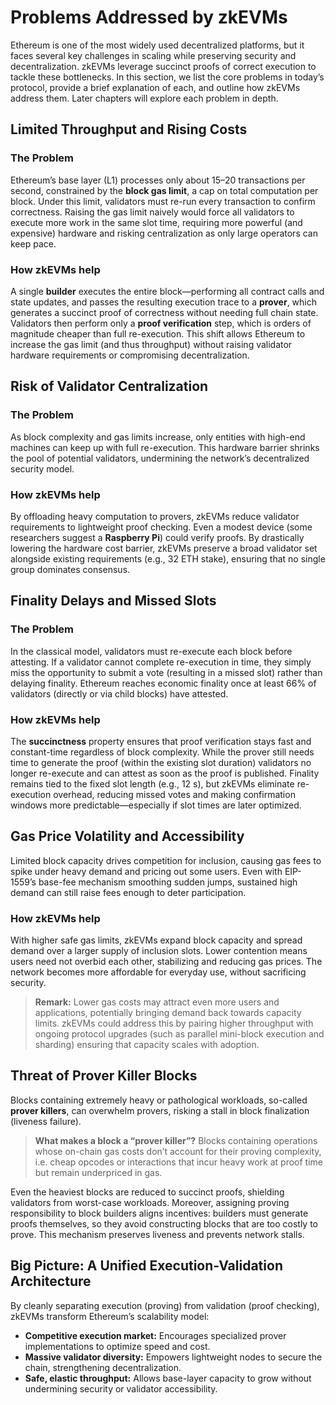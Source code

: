 # Problems Addressed by zkEVMs

Ethereum is one of the most widely used decentralized platforms, but it faces several key challenges in scaling while preserving security and decentralization. zkEVMs leverage succinct proofs of correct execution to tackle these bottlenecks. In this section, we list the core problems in today’s protocol, provide a brief explanation of each, and outline how zkEVMs address them. Later chapters will explore each problem in depth.

## Limited Throughput and Rising Costs

### The Problem

Ethereum’s base layer (L1) processes only about 15–20 transactions per second, constrained by the **block gas limit**, a cap on total computation per block. Under this limit, validators must re-run every transaction to confirm correctness. Raising the gas limit naively would force all validators to execute more work in the same slot time, requiring more powerful (and expensive) hardware and risking centralization as only large operators can keep pace.

### How zkEVMs help

A single **builder** executes the entire block—performing all contract calls and state updates, and passes the resulting execution trace to a **prover**, which generates a succinct proof of correctness without needing full chain state. Validators then perform only a **proof verification** step, which is orders of magnitude cheaper than full re-execution. This shift allows Ethereum to increase the gas limit (and thus throughput) without raising validator hardware requirements or compromising decentralization.

## Risk of Validator Centralization

### The Problem

As block complexity and gas limits increase, only entities with high-end machines can keep up with full re-execution. This hardware barrier shrinks the pool of potential validators, undermining the network’s decentralized security model.

### How zkEVMs help

By offloading heavy computation to provers, zkEVMs reduce validator requirements to lightweight proof checking. Even a modest device (some researchers suggest a **Raspberry Pi**) could verify proofs. By drastically lowering the hardware cost barrier, zkEVMs preserve a broad validator set alongside existing requirements (e.g., 32 ETH stake), ensuring that no single group dominates consensus.

## Finality Delays and Missed Slots

### The Problem

In the classical model, validators must re-execute each block before attesting. If a validator cannot complete re-execution in time, they simply miss the opportunity to submit a vote (resulting in a missed slot) rather than delaying finality. Ethereum reaches economic finality once at least 66% of validators (directly or via child blocks) have attested.

### How zkEVMs help

The **succinctness** property ensures that proof verification stays fast and constant-time regardless of block complexity. While the prover still needs time to generate the proof (within the existing slot duration) validators no longer re-execute and can attest as soon as the proof is published. Finality remains tied to the fixed slot length (e.g., 12 s), but zkEVMs eliminate re-execution overhead, reducing missed votes and making confirmation windows more predictable—especially if slot times are later optimized.

## Gas Price Volatility and Accessibility

Limited block capacity drives competition for inclusion, causing gas fees to spike under heavy demand and pricing out some users. Even with EIP-1559’s base-fee mechanism smoothing sudden jumps, sustained high demand can still raise fees enough to deter participation.

### How zkEVMs help

With higher safe gas limits, zkEVMs expand block capacity and spread demand over a larger supply of inclusion slots. Lower contention means users need not overbid each other, stabilizing and reducing gas prices. The network becomes more affordable for everyday use, without sacrificing security.

> **Remark:** Lower gas costs may attract even more users and applications, potentially bringing demand back towards capacity limits. zkEVMs could address this by pairing higher throughput with ongoing protocol upgrades (such as parallel mini-block execution and sharding) ensuring that capacity scales with adoption.

## Threat of Prover Killer Blocks

Blocks containing extremely heavy or pathological workloads, so-called **prover killers**, can overwhelm provers, risking a stall in block finalization (liveness failure).

> **What makes a block a “prover killer”?** Blocks containing operations whose on-chain gas costs don’t account for their proving complexity, i.e. cheap opcodes or interactions that incur heavy work at proof time but remain underpriced in gas.

Even the heaviest blocks are reduced to succinct proofs, shielding validators from worst-case workloads. Moreover, assigning proving responsibility to block builders aligns incentives: builders must generate proofs themselves, so they avoid constructing blocks that are too costly to prove. This mechanism preserves liveness and prevents network stalls.

## Big Picture: A Unified Execution-Validation Architecture

By cleanly separating execution (proving) from validation (proof checking), zkEVMs transform Ethereum’s scalability model:

* **Competitive execution market:** Encourages specialized prover implementations to optimize speed and cost.
* **Massive validator diversity:** Empowers lightweight nodes to secure the chain, strengthening decentralization.
* **Safe, elastic throughput:** Allows base-layer capacity to grow without undermining security or validator accessibility.
